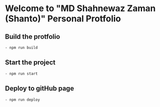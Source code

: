 # Welcome to "MD Shahnewaz Zaman (Shanto)" Personal Protfolio

## Build the protfolio
```
- npm run build
```

## Start the project
```
- npm run start
```

## Deploy to gitHub page
```
- npm run deploy
```

